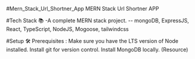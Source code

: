 #Mern_Stack_Url_Shortner_App
MERN Stack Url Shortner APP


#Tech Stack 📚
-A complete MERN stack project.
   -- mongoDB, ExpressJS, React, TypeScript, NodeJS, Mogoose, tailwindcss

#Setup 🛠
Prerequisites :
Make sure you have the LTS version of Node installed.
Install git for version control.
Install MongoDB locally. (Resource)

